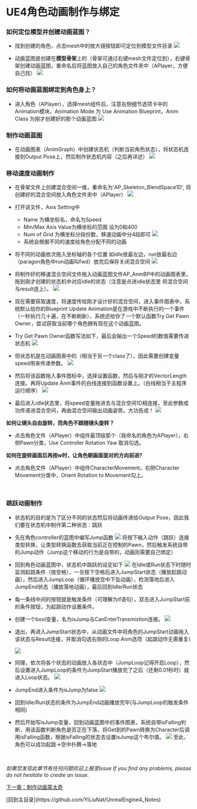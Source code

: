 # UE4角色动画制作与绑定

### 如何定位模型并创建动画蓝图？
* 找到创建的角色，点击mesh中的放大镜按钮即可定位到模型文件目录
![](./img/03.1.png)

* 动画蓝图是创建在**模型骨架**上的（骨架可通过右键mesh文件定位到），右键骨架创建动画蓝图，重命名后将蓝图放入自己的角色文件夹中（APlayer，方便自己找）
![](./img/03.2.png)

### 如何将动画蓝图绑定到角色身上？
* 进入角色（APlayer），选择mesh组件后，注意右侧细节选项卡中的Animation模块。Animation Mode 为 Use Animation Blueprint，Anim Class 为刚才创建好的那个动画蓝图
![](./img/03.3.png)

### 制作动画蓝图
* 在动画图表（AnimGraph）中创建状态机（判断当前角色状态），将状态机连接到Output Pose上，然后制作状态机内容（之后再详述）
![](./img/03.4.png)

### 移动速度动画制作
* 在骨架文件上创建混合空间一维，重命名为'AP_Skeleton_BlendSpace1D', 将创建好的混合空间放入角色文件夹中（APlayer）
![](./img/03.5.png)

* 打开该文件，Axis Setting中
	* Name 为横坐标名，命名为Speed
	* Min/Max Axis Value为横坐标的范围 设为0和400
	* Num of Grid 为横坐标分段份数，移速动画中分4段即可
![](./img/03.6.png)
	* 系统会根据不同的速度给角色分配不同的动画
* 将不同的动画依次拖入坐标轴的各个位置 如idle放最左边，run放最右边（paragon角色中run动画叫fwd）放完后保存关闭混合空间
![](./img/03.7.png)

* 将制作好的移速混合空间文件拖入动画蓝图文件AP_AnmBP中的动画图表里，拖到刚才创建的状态机中对应idle的状态（注意是点进idle状态里 将混合空间与result连上）。
![](./img/03.8.png)

* 现在需要获取速度，将速度传给刚才设计好的混合空间，进入事件图表中，系统默认给你的Blueprint Update Animation是在游戏中不断执行的一个事件（一秒执行几十遍，在不断刷新），系统还给你了一个默认函数Try Get Pawn Owner，尝试获取当前哪个角色拥有现在这个动画蓝图。
* Try Get Pawn Owner函数写法如下，最后会输出一个Speed的数值需要传进状态机
![](./img/03.9.png)

* 但状态机是在动画图表中的（相当于另一个class了），因此需要创建变量speed用来传递参数。
![](./img/03.10.png)

* 然后将该函数拖入事件图标中，选择设置函数，然后与刚才的VectorLength连接。再将Update Anm事件的白线连接到函数设置上。（白线相当于主程序运行顺序）
![](./img/03.11.png)

* 最后进入idle状态里，将speed变量拖进去与混合空间1D相连接，至此参数成功传递进混合空间，再由混合空间输出动画姿势。大功告成！
![](./img/03.12.png)

**如何让镜头自由旋转，而角色不跟随镜头旋转？**
* 点击角色文件（APlayer）中组件最顶级那个（我命名的角色为APlayer），右侧Pawn分类，Use Controller Rotation Yaw 取消勾选。

**如何在旋转画面后再按w时，让角色朝画面面对的方向前进?**
* 点击角色文件（APlayer）中组件CharacterMovement，右侧Character Movement分类中，Orient Rotation to Movement勾上。

<p>&nbsp;</p>

### 跳跃动画制作
* 状态机的目的是为了区分不同的状态然后将动画传递给Output Pose，因此我们要在状态机中制作第二种状态：跳跃

* 先在角色controller的蓝图中编写Jump函数
![](./img/03.14.png)
将按下输入动作（跳跃）连接类型转换，让类型转换函数去获取当前正在控制的Pawn，然后触发系统自带的Jump动作（Jump这个移动的行为是自带的，动画则需要自己绑定）

* 回到角色动画蓝图中，状态机中跳跃的设定如下
![](./img/03.13.png)
在Idle或Run状态下时随时监测起跳条件（按空格），一旦按下空格后进入JumpStart状态（播放起跳动画），然后进入JumpLoop（循环播放空中下坠动画），检测落地后进入JumpEnd状态（播放落地动画），最后回到Idle/Run状态

* 每一条线中间的按钮就是触发条件（可理解为if语句），双击进入JumpStart前的条件按钮，为起跳动作设置条件。
* 创建一个bool变量，名为isJump与CanEnterTransmistion连接。
![](./img/03.15.png)

* 退出，再进入JumpStart状态中，从动画文件中将角色的JumpStart动画拖入该状态与Result连接，并取消勾选右侧的Loop Anm选项（起跳动作无需重复）

	![](./img/03.16.png)

* 同理，依次将各个状态的动画放入各状态中（JumpLoop记得开启Loop），然后设置进入JumpLoop的条件为JumpStart播放完了之后（还剩0.01秒时）就进入Loop状态。
![](./img/03.17.png)

* JumpEnd进入条件为isJump为false
![](./img/03.18.png)

* 回到Idle/Run状态的条件为JumpEnd动画播放完毕(与JumpLoop的触发条件相同)

* 然后开始写isJump变量，回到动画蓝图中的事件图表，系统自带isFalling判断，用该函数判断角色是否正在下落，将Get到的Pawn转换为Character后调用isFalling函数，根据isFalling的状态去设置isJump这个布尔值。
![](./img/03.19.png)
至此，角色可以成功起跳->空中扑腾->落地
<p>&nbsp;</p>

*如果您发现此章节有任何问题欢迎上报至Issue*
*If you find any problems, please do not hesitate to create an issue.*

[下一章：制作动画蒙太奇](https://github.com/YiLiuNat/UnrealEngine4_Notes/blob/master/04.AnmMontage.md)

<p>[回到主目录](https://github.com/YiLiuNat/UnrealEngine4_Notes)</p
>